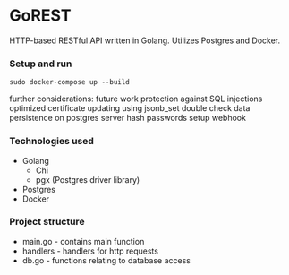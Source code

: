 # GoREST
HTTP-based RESTful API written in Golang. Utilizes Postgres and Docker.

### Setup and run
```
sudo docker-compose up --build
```

further considerations:
future work
protection against SQL injections
optimized certificate updating using jsonb_set
double check data persistence on postgres server
hash passwords
setup webhook

### Technologies used
* Golang
    * Chi
    * pgx (Postgres driver library)
* Postgres
* Docker

### Project structure
* main.go - contains main function
* handlers - handlers for http requests
* db.go - functions relating to database access